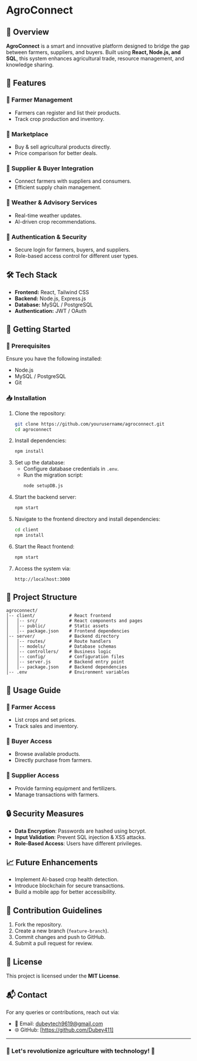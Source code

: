 # AgroConnect

## 🌱 Overview
**AgroConnect** is a smart and innovative platform designed to bridge the gap between farmers, suppliers, and buyers. Built using **React, Node.js, and SQL**, this system enhances agricultural trade, resource management, and knowledge sharing.

## 🎯 Features
### 🔹 Farmer Management
- Farmers can register and list their products.
- Track crop production and inventory.

### 🔹 Marketplace
- Buy & sell agricultural products directly.
- Price comparison for better deals.

### 🔹 Supplier & Buyer Integration
- Connect farmers with suppliers and consumers.
- Efficient supply chain management.

### 🔹 Weather & Advisory Services
- Real-time weather updates.
- AI-driven crop recommendations.

### 🔹 Authentication & Security
- Secure login for farmers, buyers, and suppliers.
- Role-based access control for different user types.

## 🛠️ Tech Stack
- **Frontend:** React, Tailwind CSS
- **Backend:** Node.js, Express.js
- **Database:** MySQL / PostgreSQL
- **Authentication:** JWT / OAuth

## 🚀 Getting Started
### 🔧 Prerequisites
Ensure you have the following installed:
- Node.js
- MySQL / PostgreSQL
- Git

### 📥 Installation
1. Clone the repository:
   ```bash
   git clone https://github.com/yourusername/agroconnect.git
   cd agroconnect
   ```
2. Install dependencies:
   ```bash
   npm install
   ```
3. Set up the database:
   - Configure database credentials in `.env`.
   - Run the migration script:
     ```bash
     node setupDB.js
     ```
4. Start the backend server:
   ```bash
   npm start
   ```
5. Navigate to the frontend directory and install dependencies:
   ```bash
   cd client
   npm install
   ```
6. Start the React frontend:
   ```bash
   npm start
   ```
7. Access the system via:
   ```
   http://localhost:3000
   ```

## 📂 Project Structure
```
agroconnect/
│-- client/             # React frontend
│   │-- src/            # React components and pages
│   │-- public/         # Static assets
│   │-- package.json    # Frontend dependencies
│-- server/             # Backend directory
│   │-- routes/         # Route handlers
│   │-- models/         # Database schemas
│   │-- controllers/    # Business logic
│   │-- config/         # Configuration files
│   │-- server.js       # Backend entry point
│   │-- package.json    # Backend dependencies
│-- .env                # Environment variables
```

## 🎯 Usage Guide
### 🔹 Farmer Access
- List crops and set prices.
- Track sales and inventory.

### 🔹 Buyer Access
- Browse available products.
- Directly purchase from farmers.

### 🔹 Supplier Access
- Provide farming equipment and fertilizers.
- Manage transactions with farmers.

## 🔒 Security Measures
- **Data Encryption**: Passwords are hashed using bcrypt.
- **Input Validation**: Prevent SQL injection & XSS attacks.
- **Role-Based Access**: Users have different privileges.

## 📈 Future Enhancements
- Implement AI-based crop health detection.
- Introduce blockchain for secure transactions.
- Build a mobile app for better accessibility.

## 🤝 Contribution Guidelines
1. Fork the repository.
2. Create a new branch (`feature-branch`).
3. Commit changes and push to GitHub.
4. Submit a pull request for review.

## 📜 License
This project is licensed under the **MIT License**.

## 📬 Contact
For any queries or contributions, reach out via:
- 📧 Email: dubeytech9619@gmail.com
- 🌐 GitHub: [https://github.com/Dubey411]

---
### 🚀 Let's revolutionize agriculture with technology! 🌾

